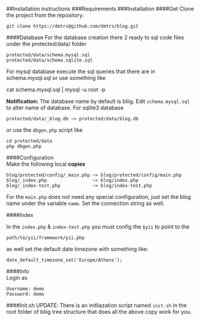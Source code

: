 ##Installation instructions
###Requirements
###Installation
####Get
Clone the project from the repository:

    git clone https://dmtrs@github.com/dmtrs/blog.git


####Database
For the database creation there 2 ready to sql code files under the protected/data/ folder

    protected/data/schema.mysql.sql
    protected/data/schema.sqlite.sql

For mysql database execute the sql queries that there are in schema.mysql.sql or use something like 
 
  cat schema.mysql.sql | mysql -u root -p

__Notification:__ The database name by default is bliig. Edit <code>schema.mysql.sql</code> to alter name of database.
For sqlite3 database 

    protected/data/_blog.db ~> protected/data/blog.db

or use the <code>dbgen.php</code> script like 

    cd protected/data
    php dbgen.php

####Configuration    
Make the following local __copies__

    blog/protected/config/_main.php ~> blog/protected/config/main.php
    blog/_index.php                 ~> blog/index.php
    blog/_index-test.php            ~> blog/index-test.php

For the <code>main.php</code> does not need any special configuration, just set the blog name under the variable 
<code>name</code>.
Set the connection string as well.

####Index
    
In the <code>index.php</code> & <code>index-test.php</code> you must config the <code>$yii</code> to point to the

    path/to/yii/framework/yii.php
as well set the default date timezone with something like:

    date_default_timezone_set('Europe/Athens');
####Info    
Login as

    Username: demo
    Password: demo
####Init.sh 
UPDATE: There is an initliazation script named <code>init.sh</code> in the root folder of bliig tree structure that does all the above copy work for you.
